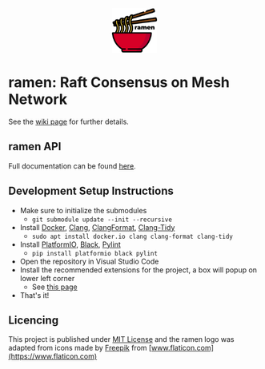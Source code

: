 <div align="center"><p align="center"><img src="./docs/ramen-logo.svg" alt="ramen logo" width="90px"></p></div>

# ramen: Raft Consensus on Mesh Network

See the [wiki page](https://github.com/A5-015/ramen/wiki) for further details.

## ramen API
Full documentation can be found [here](https://a5-015.github.io/ramen/).

## Development Setup Instructions

- Make sure to initialize the submodules
  - `git submodule update --init --recursive`
- Install [Docker](https://docs.docker.com/get-docker/), [Clang](https://clang.llvm.org/), [ClangFormat](https://clang.llvm.org/docs/ClangFormat.html), [Clang-Tidy](https://clang.llvm.org/extra/clang-tidy/)
  - `sudo apt install docker.io clang clang-format clang-tidy`
- Install [PlatformIO](https://pypi.org/project/platformio/), [Black](https://github.com/psf/black), [Pylint](https://www.pylint.org/)
  - `pip install platformio black pylint`
- Open the repository in Visual Studio Code
- Install the recommended extensions for the project, a box will popup on lower left corner
  - See [this page](https://code.visualstudio.com/docs/editor/extension-gallery#_workspace-recommended-extensions)
- That's it!

## Licencing
This project is published under [MIT License](https://github.com/A5-015/ramen/blob/master/LICENSE) and the ramen logo was adapted from icons made by [Freepik](https://www.freepik.com) from [www.flaticon.com](https://www.flaticon.com)
